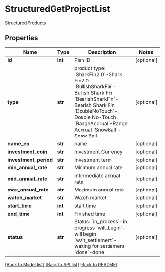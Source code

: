 # StructuredGetProjectList

Structured Products
## Properties
Name | Type | Description | Notes
------------ | ------------- | ------------- | -------------
**id** | **int** | Plan ID | [optional] 
**type** | **str** | product type:   &#x60;SharkFin2.0&#x60;-Shark Fin2.0  &#x60;BullishSharkFin&#x60;-Bullish Shark Fin  &#x60;BearishSharkFin&#x60;-Bearish Shark Fin &#x60;DoubleNoTouch&#x60;-Double No-Touch &#x60;RangeAccrual&#x60;-Range Accrual &#x60;SnowBall&#x60;-Snow Ball | [optional] 
**name_en** | **str** | name | [optional] 
**investment_coin** | **str** | Investment Currency | [optional] 
**investment_period** | **str** | Investment term | [optional] 
**min_annual_rate** | **str** | Minimum annual rate | [optional] 
**mid_annual_rate** | **str** | Intermediate annual rate | [optional] 
**max_annual_rate** | **str** | Maximum annual rate | [optional] 
**watch_market** | **str** | Watch market | [optional] 
**start_time** | **int** | start time | [optional] 
**end_time** | **int** | Finished time | [optional] 
**status** | **str** | Status:   &#x60;in_process&#x60;-in progress  &#x60;will_begin&#x60;-will begin  &#x60;wait_settlement&#x60;-waiting for settlement  &#x60;done&#x60;-done | [optional] 

[[Back to Model list]](../README.md#documentation-for-models) [[Back to API list]](../README.md#documentation-for-api-endpoints) [[Back to README]](../README.md)


